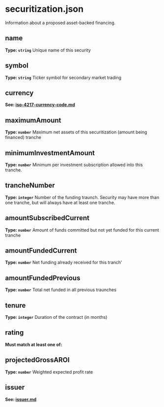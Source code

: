 # securitization.json

Information about a proposed asset-backed financing.



## name


**Type: `string`**
Unique name of this security



## symbol


**Type: `string`**
Ticker symbol for secondary market trading



## currency

**See: [iso-4217-currency-code.md](iso-4217-currency-code.md)**


## maximumAmount


**Type: `number`**
Maximum net assets of this securitization (amount being financed) tranche



## minimumInvestmentAmount


**Type: `number`**
Minimum per investment subscription allowed into this tranche.



## trancheNumber


**Type: `integer`**
Number of the funding traunch. Security may have more than one tranche, but will always have at least one tranche.



## amountSubscribedCurrent


**Type: `number`**
Amount of funds committed but not yet funded for this current tranche



## amountFundedCurrent


**Type: `number`**
Net funding already received for this tranch'



## amountFundedPrevious


**Type: `number`**
Total net funded in all previous traunches



## tenure


**Type: `integer`**
Duration of the contract (in months)



## rating


**Must match at least one of:**

### 












## projectedGrossAROI


**Type: `number`**
Weighted expected profit rate



## issuer

**See: [issuer.md](issuer.md)**



